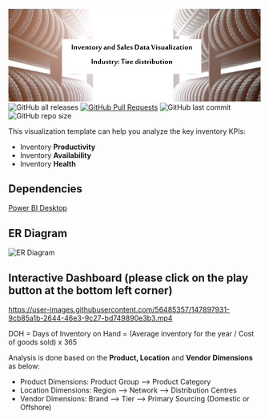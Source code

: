 ![alt text](https://github.com/SChalke29/Data-Visualization/blob/main/tire%20warehouse.png)
![GitHub all releases](https://img.shields.io/github/downloads/SChalke29/Data-Visualization/total?logo=GitHub)
[![GitHub Pull Requests](https://img.shields.io/github/issues-pr/SChalke29/Data-Visualization)](https://github.com/SChalke29/Data-Visualization/pulls)
![GitHub last commit](https://img.shields.io/github/last-commit/SChalke29/Data-Visualization)
![GitHub repo size](https://img.shields.io/github/repo-size/SChalke29/Data-Visualization)

This visualization template can help you analyze the key inventory KPIs:
- Inventory **Productivity**
- Inventory **Availability** 
- Inventory **Health** 

## Dependencies

[Power BI Desktop](https://powerbi.microsoft.com/en-us/downloads/)

## ER Diagram


![ER Diagram](https://user-images.githubusercontent.com/56485357/147302234-a12b781f-1368-4b06-8bb5-648106677ec7.png)

## Interactive Dashboard (please click on the play button at the bottom left corner)
https://user-images.githubusercontent.com/56485357/147897931-9cb85a1b-2644-46e3-9c27-bd749890e3b3.mp4

DOH = Days of Inventory on Hand = (Average inventory for the year / Cost of goods sold) x 365

Analysis is done based on the **Product, Location** and **Vendor Dimensions** as below:
- Product Dimensions: Product Group --> Product Category
- Location Dimensions: Region --> Network --> Distribution Centres
- Vendor Dimensions: Brand --> Tier --> Primary Sourcing (Domestic or Offshore)
